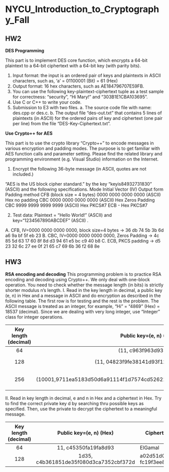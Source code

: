 # NYCU_Introduction_to_Cryptography_Fall

## HW2
**DES Programming**

This part is to implement DES core function, which encrypts a 64-bit plaintext to a 64-bit ciphertext with 
a 64-bit key (with parity bits).
1. Input format: the input is an ordered pair of keys and plaintexts in ASCII characters, such as, ‘a’ 
= 01100001 (Bit) = 61 (Hex)
2. Output format: 16 hex characters, such as AE184796707E59FB.
3. You can use the following key-plaintext-ciphertext tuple as a test sample for correctness: 
“security”, “Hi Mary!” and “303B1E1CBA103695”.
4. Use C or C++ to write your code.
5. Submission to E3 with two files.
a. The source code file with name: des.cpp or des.c.
b. The output file “des-out.txt” that contains 5 lines of plaintexts (in ASCII) for the ordered pairs 
of key and ciphertext (one pair per line) from the file “DES-Key-Ciphertext.txt”.

**Use Crypto++ for AES**

This part is to use the crypto library “Crypto++” to encode messages in various encryption and padding 
modes. The purpose is to get familiar with AES function calls and parameter setting. Please find the 
related library and programming environment (e.g. Visual Studio) information on the Internet.

1. Encrypt the following 36-byte message (in ASCII, quotes are not included.) 

“AES is the US block cipher standard.”
by the key “keyis84932731830” (ASCII) and the following specifications.
Mode Initial Vector (IV) Output form Padding method
CFB
(block size = 4 bytes)
0000 0000 0000 0000 (ASCII) Hex no padding
CBC 0000 0000 0000 0000 (ASCII) Hex Zeros Padding
CBC 9999 9999 9999 9999 (ASCII) Hex PKCS#7
ECB - Hex PKCS#7

2. Test data: Plaintext = “Hello World!” (ASCII) and key=“1234567890ABCDEF” (ASCII) .

A. CFB, IV=0000 0000 0000 0000, block size=4 bytes → 36 db 74 5b 3b 6d a6 9a bf 5f eb 23
B. CBC, IV=0000 0000 0000 0000, Zeros Padding
→ 4c 85 5d 63 17 60 8f 8d d3 94 61 e5 bc c9 40 b8
C. ECB, PKCS padding → d5 23 32 6c 27 ee 0f 21 65 c7 69 6b 36 f2 68 8e

## HW3
**RSA encoding and decoding**
This programming problem is to practice RSA encoding and decoding using Crypto++. We only deal with one-block 
operation. You need to check whether the message length (in bits) is strictly shorter modulus n’s length.
I. Read in the key length in decimal, a public key (e, n) in Hex and a message in ASCII and do encryption as 
described in the following table. The first row is for testing and the rest is the problem. 
The ASCII message is treated as an integer, for example, “Hi” = “4869” (Hex) = 18537 (decimal). Since we 
are dealing with very long integer, use “Integer” class for integer operations.



| Key length (decimal) |                         Public key=(e, n) (Hex)                          | Message (ASCII)    | Ciphertext (Hex) |
|:--------------------:|:------------------------------------------------------------------------:| ------------------ | ----------------:|
|          64          |                          (11, c963f963d93559ff)                          | ElGamal            | 6672e7d4a8786631 |
|         128          |                  (11, 04823f9fe38141d93f1244be161b20f)                   | Hello World!       |                ? |
|         256          | (10001,9711ea5183d50d6a91114f1d7574cd52621b35499b4d3563ec95406a994099c9) | RSA is public key. |                ? |
          

II. Read in key length in decimal, e and n in Hex and a ciphertext in Hex. Try to find the correct private key d by 
searching thru possible keys as specified. Then, use the private to decrypt the ciphertext to a meaningful message.



| Key length (decimal) |        Public key=(e, n) (Hex)         | Ciphertext (Hex)                  |                 Private key (Hex) | Message (ASCII) |
|:--------------------:|:--------------------------------------:| --------------------------------- | ---------------------------------:|:---------------:|
|          64          |          11, c45350fa19fa8d93          | ElGamal                           |                  6672e7d4a8786631 |     secrecy     |
|         128          | 1d35, c4b361851de35f080d3ca7352cbf372d | a02d51d0e87efe1de fc19f3ee899c31d | 53a0a95b089cf23adb5cc73f07XXXXX ? |        ?        |


